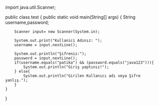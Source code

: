import java.util.Scanner;

public class test {
    public static void main(String[] args) {
        String username,password;

        Scanner input= new Scanner(System.in);

        System.out.print("Kullanici Adınız: ");
        username = input.nextLine();

        System.out.println("Şifreniz:");
        password = input.nextLine();
        if(username.equals("patika") && (password.equals("java123"))){
            System.out.println("Giriş yaptınız!");
        } else{
            System.out.println("Girilen Kullanıcı adı veya Şifre yanlış.");
        }
    }
}
